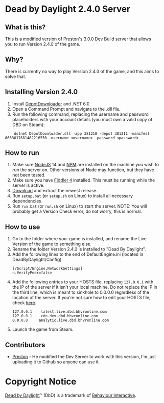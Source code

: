# Dead by Daylight 2.4.0 Server

## What is this?

This is a modified version of Preston's 3.0.0 Dev Build server that allows you to run Version 2.4.0 of the game.

## Why?

There is currently no way to play Version 2.4.0 of the game, and this aims to solve that.

## Installing Version 2.4.0

1. Install [DepotDownloader](https://github.com/SteamRE/DepotDownloader) and .NET 6.0.
1. Open a Command Prompt and navigate to the .dll file.
1. Run the following command, replacing the username and password placeholders with your account details (you must own a valid copy of DBD on Steam):
```
    dotnet DepotDownloader.dll -app 381210 -depot 381211 -manifest 8633017681482216550 -username <username> -password <password>
```

## How to run

1. Make sure [NodeJS](https://nodejs.org/en/) 14 and [NPM](https://www.npmjs.com/) are installed on the machine you wish to run the server on. Other versions of Node may function, but they have not been tested.
1. Make sure you have [Fiddler 4](https://www.telerik.com/download/fiddler) installed. This must be running while the server is active.
1. [Download](https://github.com/ReverseVelocity/dbd-server-2.4.0) and extract the newest release.
1. Run `setup.bat` (or `setup.sh` on Linux) to install all necessary dependencies.
1. Run `run.bat` (or `run.sh` on Linux) to start the server. NOTE: You will probably get a Version Check error, do not worry, this is normal.

## How to use

1. Go to the folder where your game is installed, and rename the Live Version of the game to something else.
1. Rename the folder Version 2.4.0 is installed to "Dead By Daylight".
1. Add the following lines to the end of DefaultEngine.ini (located in DeadByDaylight/Config).
    ```
    [/Script/Engine.NetworkSettings]
    n.VerifyPeer=false
    ```
1. Add the following entries to your HOSTS file, replacing `127.0.0.1` with the IP of the server if it isn't your local machine. Do not replace the IP in the third line, which is meant to sinkhole to 0.0.0.0 regardless of the location of the server. If you're not sure how to edit your HOSTS file, check [here](https://www.howtogeek.com/howto/27350/beginner-geek-how-to-edit-your-hosts-file/).
    ```
    127.0.0.1    latest.live.dbd.bhvronline.com
    127.0.0.1    cdn.dev.dbd.bhvronline.com
    0.0.0.0     analytic.live.dbd.bhvronline.com
    ```
1. Launch the game from Steam.

## Contributors

- [Preston](https://github.com/Preston159) - He modified the Dev Server to work with this version, I'm just uploading it to Github so anyone can use it.


# Copyright Notice

[Dead by Daylight](https://deadbydaylight.com/en)&trade; (DbD) is a trademark of [Behaviour Interactive](https://www.bhvr.com/).